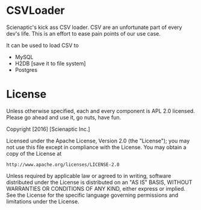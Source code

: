 # CSVLoader
Scienaptic's kick ass CSV loader.
CSV are an unfortunate part of every dev's life.
This is an effort to ease pain points of our use case.

It can be used to load CSV to 
 - MySQL
 - H2DB [save it to file system]
 - Postgres

# License
Unless otherwise specified, each and every component is APL 2.0 licensed.
Please go ahead and use it, go nuts, have fun.

Copyright [2016] [Scienaptic Inc.]

Licensed under the Apache License, Version 2.0 (the "License");
you may not use this file except in compliance with the License.
You may obtain a copy of the License at

    http://www.apache.org/licenses/LICENSE-2.0

Unless required by applicable law or agreed to in writing, software
distributed under the License is distributed on an "AS IS" BASIS,
WITHOUT WARRANTIES OR CONDITIONS OF ANY KIND, either express or implied.
See the License for the specific language governing permissions and
limitations under the License.
